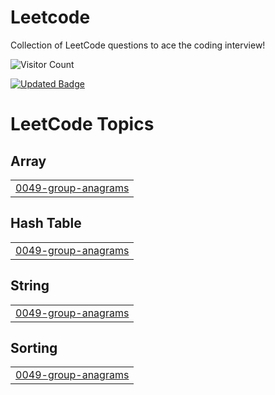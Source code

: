 # Leetcode
Collection of LeetCode questions to ace the coding interview!

![Visitor Count](https://profile-counter.glitch.me/navalgaikwad/count.svg)




[![Updated Badge](https://badges.pufler.dev/updated/navalgaikwad/Leetcode)](https://badges.pufler.dev)

<!---LeetCode Topics Start-->
# LeetCode Topics
## Array
|  |
| ------- |
| [0049-group-anagrams](https://github.com/navalgaikwad/Leetcode/tree/master/0049-group-anagrams) |
## Hash Table
|  |
| ------- |
| [0049-group-anagrams](https://github.com/navalgaikwad/Leetcode/tree/master/0049-group-anagrams) |
## String
|  |
| ------- |
| [0049-group-anagrams](https://github.com/navalgaikwad/Leetcode/tree/master/0049-group-anagrams) |
## Sorting
|  |
| ------- |
| [0049-group-anagrams](https://github.com/navalgaikwad/Leetcode/tree/master/0049-group-anagrams) |
<!---LeetCode Topics End-->